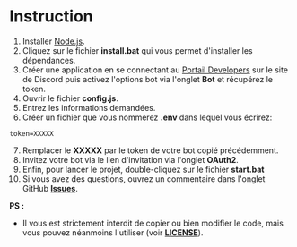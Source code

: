 # Instruction
1.  Installer [Node.js](https://nodejs.org/en/).
2.  Cliquez sur le fichier __**install.bat**__ qui vous permet d'installer les dépendances.
3.  Créer une application en se connectant au [Portail Developers](https://discordapp.com/developers/applications/) sur le site de Discord puis activez l'options bot via l'onglet **Bot** et récupérez le token.
4.  Ouvrir le fichier __**config.js**__.
5.  Entrez les informations demandées.
6.  Créer un fichier que vous nommerez **.env** dans lequel vous écrirez:
```
token=XXXXX
```
7.  Remplacer le __XXXXX__ par le token de votre bot copié précédemment.
8.  Invitez votre bot via le lien d'invitation via l'onglet **OAuth2**.
9.  Enfin, pour lancer le projet, double-cliquez sur le fichier __**start.bat**__
10. Si vous avez des questions, ouvrez un commentaire dans l'onglet GitHub **[Issues](https://github.com/aeziotech/bunny-logger/issues)**.

__**PS :**__
* Il vous est strictement interdit de copier ou bien modifier le code, mais vous pouvez néanmoins l'utiliser (voir **[LICENSE](https://github.com/aeziotech/bunny-logger/blob/main/LICENSE)**).